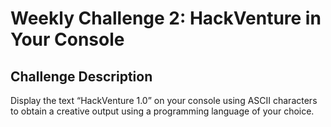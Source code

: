 # Weekly Challenge 2: HackVenture in Your Console

## Challenge Description
Display the text “HackVenture 1.0” on your console using ASCII characters to obtain a creative output using a programming language of your choice.

